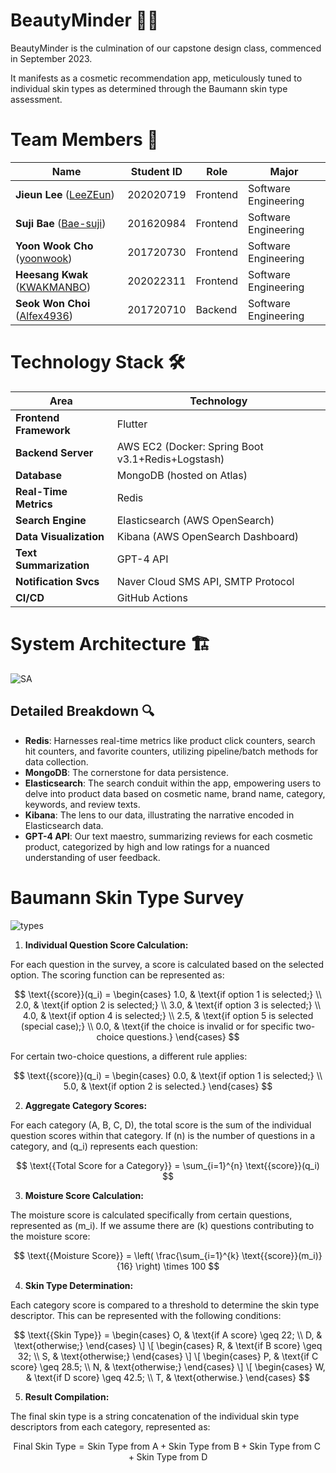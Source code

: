 # BeautyMinder 💄✨

BeautyMinder is the culmination of our capstone design class, commenced in September 2023.

It manifests as a cosmetic recommendation app, meticulously tuned to individual skin types as determined through the Baumann skin type assessment.

# Team Members 👥
| Name          | Student ID | Role             | Major                     |
|---------------|------------|------------------|---------------------------|
| **Jieun Lee** ([LeeZEun](https://github.com/LeeZEun)) | 202020719  | Frontend         | Software Engineering      |
| **Suji Bae** ([Bae-suji](https://github.com/Bae-suji))  | 201620984  | Frontend         | Software Engineering      |
| **Yoon Wook Cho** ([yoonwook](https://github.com/yoonwook))|201720730| Frontend         | Software Engineering      |
| **Heesang Kwak** ([KWAKMANBO](https://github.com/KWAKMANBO))|202022311 | Frontend         | Software Engineering      |
| **Seok Won Choi** ([Alfex4936](https://github.com/Alfex4936))|201720710| Backend          | Software Engineering      |

# Technology Stack 🛠️

| Area                  | Technology                                      |
|-----------------------|-------------------------------------------------|
| **Frontend Framework**| Flutter                                         |
| **Backend Server**    | AWS EC2 (Docker: Spring Boot v3.1+Redis+Logstash)            |
| **Database**          | MongoDB (hosted on Atlas)|
| **Real-Time Metrics** | Redis                                           |
| **Search Engine**     | Elasticsearch (AWS OpenSearch)                                   |
| **Data Visualization**| Kibana (AWS OpenSearch Dashboard)                                          |
| **Text Summarization**| GPT-4 API                                        |
| **Notification Svcs** | Naver Cloud SMS API, SMTP Protocol              |
| **CI/CD**             | GitHub Actions                                  |

# System Architecture 🏗️
![SA](https://github.com/beminder/BeautyMinder/assets/2356749/988934b4-b99e-4883-b11a-a86abc5205d6)

## Detailed Breakdown 🔍
- **Redis**: Harnesses real-time metrics like product click counters, search hit counters, and favorite counters, utilizing pipeline/batch methods for data collection.
- **MongoDB**: The cornerstone for data persistence.
- **Elasticsearch**: The search conduit within the app, empowering users to delve into product data based on cosmetic name, brand name, category, keywords, and review texts.
- **Kibana**: The lens to our data, illustrating the narrative encoded in Elasticsearch data.
- **GPT-4 API**: Our text maestro, summarizing reviews for each cosmetic product, categorized by high and low ratings for a nuanced understanding of user feedback.

# Baumann Skin Type Survey
![types](https://cdn.shopify.com/s/files/1/0740/5984/1838/files/img_1_-_16-baumann-skin-types_800x.png?v=1689709313)

1. **Individual Question Score Calculation:**

For each question in the survey, a score is calculated based on the selected option. The scoring function can be represented as:

$$
\text{{score}}(q_i) =
\begin{cases}
1.0, & \text{if option 1 is selected;} \\
2.0, & \text{if option 2 is selected;} \\
3.0, & \text{if option 3 is selected;} \\
4.0, & \text{if option 4 is selected;} \\
2.5, & \text{if option 5 is selected (special case);} \\
0.0, & \text{if the choice is invalid or for specific two-choice questions.}
\end{cases}
$$

For certain two-choice questions, a different rule applies:

$$
\text{{score}}(q_i) =
\begin{cases}
0.0, & \text{if option 1 is selected;} \\
5.0, & \text{if option 2 is selected.}
\end{cases}
$$

2. **Aggregate Category Scores:**

For each category (A, B, C, D), the total score is the sum of the individual question scores within that category. If \(n\) is the number of questions in a category, and \(q_i\) represents each question:

$$
\text{{Total Score for a Category}} = \sum_{i=1}^{n} \text{{score}}(q_i)
$$

3. **Moisture Score Calculation:**

The moisture score is calculated specifically from certain questions, represented as \(m_i\). If we assume there are \(k\) questions contributing to the moisture score:

$$
\text{{Moisture Score}} = \left( \frac{\sum_{i=1}^{k} \text{{score}}(m_i)}{16} \right) \times 100
$$

4. **Skin Type Determination:**

Each category score is compared to a threshold to determine the skin type descriptor. This can be represented with the following conditions:

$$
\text{{Skin Type}} =
\begin{cases}
O, & \text{if A score} \geq 22; \\
D, & \text{otherwise;}
\end{cases}
\]
\[
\begin{cases}
R, & \text{if B score} \geq 32; \\
S, & \text{otherwise;}
\end{cases}
\]
\[
\begin{cases}
P, & \text{if C score} \geq 28.5; \\
N, & \text{otherwise;}
\end{cases}
\]
\[
\begin{cases}
W, & \text{if D score} \geq 42.5; \\
T, & \text{otherwise.}
\end{cases}
$$

5. **Result Compilation:**

The final skin type is a string concatenation of the individual skin type descriptors from each category, represented as:

$$
\text{{Final Skin Type}} = \text{{Skin Type from A}} + \text{{Skin Type from B}} + \text{{Skin Type from C}} + \text{{Skin Type from D}}
$$
